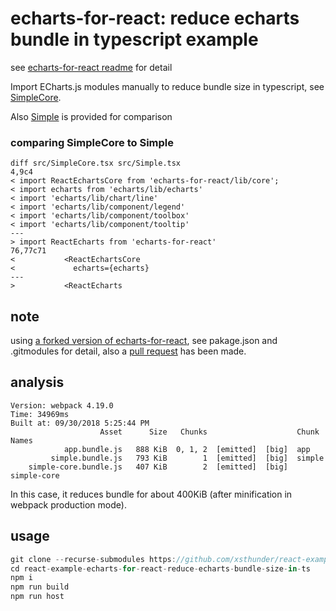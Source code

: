 # echarts-for-react: reduce echarts bundle in typescript example

see [echarts-for-react readme](https://github.com/hustcc/echarts-for-react/blob/master/README.md#typescript) for detail

Import ECharts.js modules manually to reduce bundle size in typescript, see [SimpleCore](./src/SimpleCore.tsx).

Also [Simple](./src/Simple.tsx)  is provided for comparison

### comparing SimpleCore to Simple

```
diff src/SimpleCore.tsx src/Simple.tsx
4,9c4
< import ReactEchartsCore from 'echarts-for-react/lib/core';
< import echarts from 'echarts/lib/echarts'
< import 'echarts/lib/chart/line'
< import 'echarts/lib/component/legend'
< import 'echarts/lib/component/toolbox'
< import 'echarts/lib/component/tooltip'
---
> import ReactEcharts from 'echarts-for-react'
76,77c71
<           <ReactEchartsCore
<             echarts={echarts}
---
>           <ReactEcharts
```

## note

using [a forked version of echarts-for-react](https://github.com/xsthunder/echarts-for-react), see pakage.json and .gitmodules for detail, also a [pull request](https://github.com/hustcc/echarts-for-react/pull/225) has been made.

## analysis

```
Version: webpack 4.19.0
Time: 34969ms
Built at: 09/30/2018 5:25:44 PM
                    Asset      Size   Chunks                    Chunk Names
            app.bundle.js   888 KiB  0, 1, 2  [emitted]  [big]  app
         simple.bundle.js   793 KiB        1  [emitted]  [big]  simple
    simple-core.bundle.js   407 KiB        2  [emitted]  [big]  simple-core
```

In this case, it reduces bundle for about 400KiB (after minification in webpack production mode).

## usage 
```js
git clone --recurse-submodules https://github.com/xsthunder/react-example-echarts-for-react-reduce-echarts-bundle-size-in-ts.git
cd react-example-echarts-for-react-reduce-echarts-bundle-size-in-ts
npm i
npm run build
npm run host
 ```
